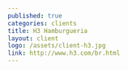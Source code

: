 ```yaml
---
published: true
categories: clients
title: H3 Hamburgueria
layout: client
logo: /assets/client-h3.jpg
link: http://www.h3.com/br.html
---
```



